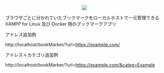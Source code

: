 <p align="center">
<img src="https://user-images.githubusercontent.com/25574701/70767978-9af8e180-1da6-11ea-8734-978994210223.png">
</p>

ブラウザごとに分かれていたブックマークをローカルホストで一元管理できる XAMPP for Linux 及び Docker 用のブックマークアプリ


アドレス追加例

http://localhost/bookMarker/?url=https://example.com/


アドレス＋カテゴリ追加例

http://localhost/bookMarker/?url=https://example.com/&categ=Example